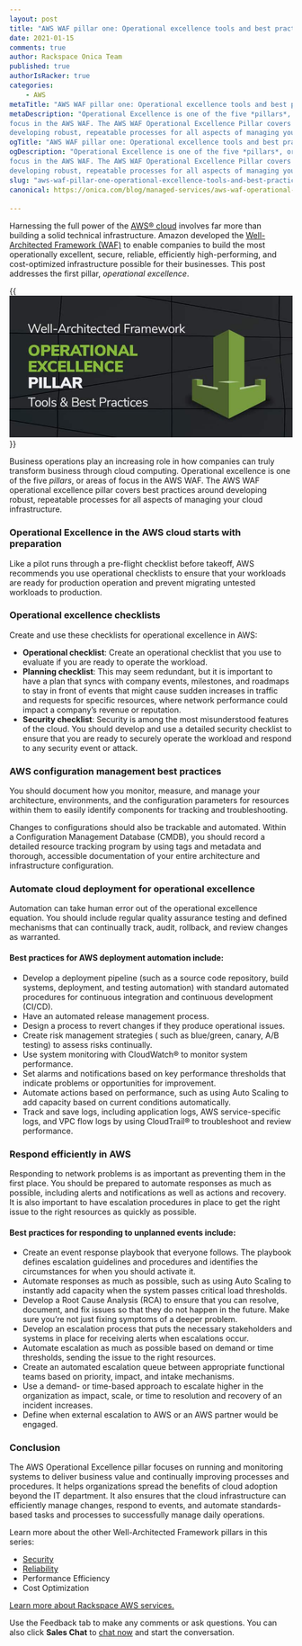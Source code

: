 ```yaml
---
layout: post
title: "AWS WAF pillar one: Operational excellence tools and best practices"
date: 2021-01-15
comments: true
author: Rackspace Onica Team
published: true
authorIsRacker: true
categories:
    - AWS
metaTitle: "AWS WAF pillar one: Operational excellence tools and best practices"
metaDescription: "Operational Excellence is one of the five *pillars*, or areas of
focus in the AWS WAF. The AWS WAF Operational Excellence Pillar covers best practices around
developing robust, repeatable processes for all aspects of managing your cloud infrastructure."
ogTitle: "AWS WAF pillar one: Operational excellence tools and best practices"
ogDescription: "Operational Excellence is one of the five *pillars*, or areas of
focus in the AWS WAF. The AWS WAF Operational Excellence Pillar covers best practices around
developing robust, repeatable processes for all aspects of managing your cloud infrastructure."
slug: "aws-waf-pillar-one-operational-excellence-tools-and-best-practices"
canonical: https://onica.com/blog/managed-services/aws-waf-operational-excellence/

---
```


Harnessing the full power of the [AWS&reg; cloud](https://onica.com/amazon-web-services/)
involves far more than building a solid technical infrastructure. Amazon developed the
[Well-Architected Framework (WAF)](https://aws.amazon.com/architecture/well-architected/)
to enable companies to build the most operationally excellent, secure, reliable, efficiently
high-performing, and cost-optimized infrastructure possible for their businesses. This post
addresses the first pillar, *operational excellence*.

<!--more-->

{{<img src="Picture1.png" title="" alt="">}}

Business operations play an increasing role in how companies can truly transform business
through cloud computing. Operational excellence is one of the five *pillars*, or areas of
focus in the AWS WAF. The AWS WAF operational excellence pillar covers best practices around
developing robust, repeatable processes for all aspects of managing your cloud infrastructure.

### Operational Excellence in the AWS cloud starts with preparation

Like a pilot runs through a pre-flight checklist before takeoff, AWS recommends you use
operational checklists to ensure that your workloads are ready for production operation and
prevent migrating untested workloads to production.

### Operational excellence checklists

Create and use these checklists for operational excellence in AWS:

- **Operational checklist**: Create an operational checklist that you use to evaluate if
  you are ready to operate the workload.
- **Planning checklist**: This may seem redundant, but it is important to have a plan that
  syncs with company events, milestones, and roadmaps to stay in front of events that might
  cause sudden increases in traffic and requests for specific resources, where network
  performance could impact a company’s revenue or reputation.
- **Security checklist**: Security is among the most misunderstood features of the cloud.
  You should develop and use a detailed security checklist to ensure that you are ready to
  securely operate the workload and respond to any security event or attack.

### AWS configuration management best practices

You should document how you monitor, measure, and manage your architecture, environments,
and the configuration parameters for resources within them to easily identify components
for tracking and troubleshooting.

Changes to configurations should also be trackable and automated. Within a Configuration
Management Database (CMDB), you should record a detailed resource tracking program by using
tags and metadata and thorough, accessible documentation of your entire architecture and
infrastructure configuration.

### Automate cloud deployment for operational excellence

Automation can take human error out of the operational excellence equation. You should
include regular quality assurance testing and defined mechanisms that can continually track,
audit, rollback, and review changes as warranted.

#### Best practices for AWS deployment automation include:

- Develop a deployment pipeline (such as a source code repository, build systems, deployment,
  and testing automation) with standard automated procedures for continuous integration and
  continuous development (CI/CD).
- Have an automated release management process.
- Design a process to revert changes if they produce operational issues.
- Create risk management strategies ( such as blue/green, canary, A/B testing) to assess
  risks continually.
- Use system monitoring with CloudWatch&reg; to monitor system performance.
- Set alarms and notifications based on key performance thresholds that indicate problems
  or opportunities for improvement.
- Automate actions based on performance, such as using Auto Scaling to add capacity based
  on current conditions automatically.
- Track and save logs, including application logs, AWS service-specific logs, and VPC flow
  logs by using CloudTrail&reg; to troubleshoot and review performance.

### Respond efficiently in AWS

Responding to network problems is as important as preventing them in the first place. You
should be prepared to automate responses as much as possible, including alerts and
notifications as well as actions and recovery. It is also important to have escalation
procedures in place to get the right issue to the right resources as quickly as possible.

#### Best practices for responding to unplanned events include:

- Create an event response playbook that everyone follows. The playbook defines escalation
  guidelines and procedures and identifies the circumstances for when you should activate it.
- Automate responses as much as possible, such as using Auto Scaling to instantly add
  capacity when the system passes critical load thresholds.
- Develop a Root Cause Analysis (RCA) to ensure that you can resolve, document, and fix
  issues so that they do not happen in the future. Make sure you’re not just fixing symptoms
  of a deeper problem.
- Develop an escalation process that puts the necessary stakeholders and systems in place
  for receiving alerts when escalations occur.
- Automate escalation as much as possible based on demand or time thresholds, sending the
  issue to the right resources.
- Create an automated escalation queue between appropriate functional teams based on
  priority, impact, and intake mechanisms.
- Use a demand- or time-based approach to escalate higher in the organization as impact,
  scale, or time to resolution and recovery of an incident increases.
- Define when external escalation to AWS or an AWS partner would be engaged.

### Conclusion

The AWS Operational  Excellence pillar focuses on running and monitoring systems to deliver
business value and continually improving processes and procedures. It helps organizations
spread the benefits of cloud adoption beyond the IT department. It also ensures that the
cloud infrastructure can efficiently manage changes, respond to events, and automate
standards-based tasks and processes to successfully manage daily operations.

Learn more about the other Well-Architected Framework pillars in this series:

- [Security](https://docs.rackspace.com/blog/aws-waf-pillar-two-security-tools-and-best-practices/)
- [Reliability](https://docs.rackspace.com/blog/aws-waf-pillar-three-reliability-tools-and-best-practices/)
- Performance Efficiency
- Cost Optimization

<a class="cta red" id="cta" href="https://www.rackspace.com/cloud/aws">Learn more about Rackspace AWS services.</a>

Use the Feedback tab to make any comments or ask questions. You can also click
**Sales Chat** to [chat now](https://www.rackspace.com/) and start the conversation.
